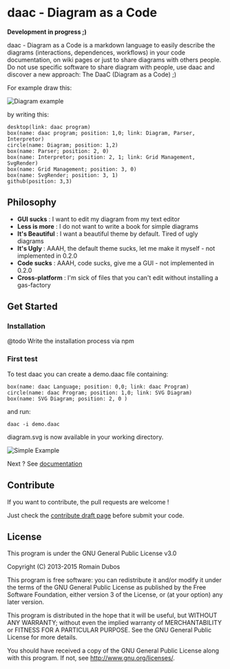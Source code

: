 daac - Diagram as a Code
=======================

**Development in progress ;)**

daac - Diagram as a Code is a markdown language to easily describe the diagrams (interactions, dependences, workflows) in your code documentation, on wiki pages or just to share diagrams with others people. Do not use specific software to share diagram with people, use daac and discover a new approach: The DaaC (Diagram as a Code) ;)

For example draw this:

![Diagram example](http://i.imgur.com/B5VlgIF.png)

by writing this:

    desktop(link: daac program)
    box(name: daac program; position: 1,0; link: Diagram, Parser, Interpretor)
    circle(name: Diagram; position: 1,2)
    box(name: Parser; position: 2, 0)
    box(name: Interpretor; position: 2, 1; link: Grid Management, SvgRender)
    box(name: Grid Management; position: 3, 0)
    box(name: SvgRender; position: 3, 1)
    github(position: 3,3)

## Philosophy

+ **GUI sucks** : I want to edit my diagram from my text editor
+ **Less is more** : I do not want to write a book for simple diagrams
+ **It's Beautiful** : I want a beautiful theme by default. Tired of ugly diagrams
+ **It's Ugly** : AAAH, the default theme sucks, let me make it myself - not implemented in 0.2.0
+ **Code sucks** : AAAH, code sucks, give me a GUI - not implemented in 0.2.0
+ **Cross-platform** : I'm sick of files that you can't edit without installing a gas-factory

## Get Started

### Installation

@todo Write the installation process via npm

### First test

To test daac you can create a demo.daac file containing:

    box(name: daac Language; position: 0,0; link: daac Program)
    circle(name: daac Program; position: 1,0; link: SVG Diagram)
    box(name: SVG Diagram; position: 2, 0 )

and run:

    daac -i demo.daac

diagram.svg is now available in your working directory.

![Simple Example](http://i.imgur.com/fRAhi9c.png)

Next ? See [documentation](doc/0.2.0/)

## Contribute

If you want to contribute, the pull requests are welcome !

Just check the [contribute draft page](doc/0.2.0/contribute.md) before submit your code.


## License

This program is under the GNU General Public License v3.0

Copyright (C) 2013-2015 Romain Dubos

This program is free software: you can redistribute it and/or modify
it under the terms of the GNU General Public License as published by
the Free Software Foundation, either version 3 of the License, or
(at your option) any later version.

This program is distributed in the hope that it will be useful,
but WITHOUT ANY WARRANTY; without even the implied warranty of
MERCHANTABILITY or FITNESS FOR A PARTICULAR PURPOSE.  See the
GNU General Public License for more details.

You should have received a copy of the GNU General Public License
along with this program.  If not, see <http://www.gnu.org/licenses/>.
